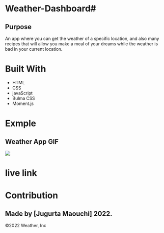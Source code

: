 # Weather-Dashboard# 
## Purpose

An app where you can get the weather of a specific location, and also many recipes that will allow you make a meal of your dreams while the weather is bad in your current location.


# Built With
- HTML
- CSS
- javaScript
- Bulma CSS
- Moment.js


# Exmple

## Weather App GIF 
![](assets/images/README.gif)


# live link  



# Contribution
## Made by [Jugurta Maouchi] 2022.

©️2022 Weather, Inc